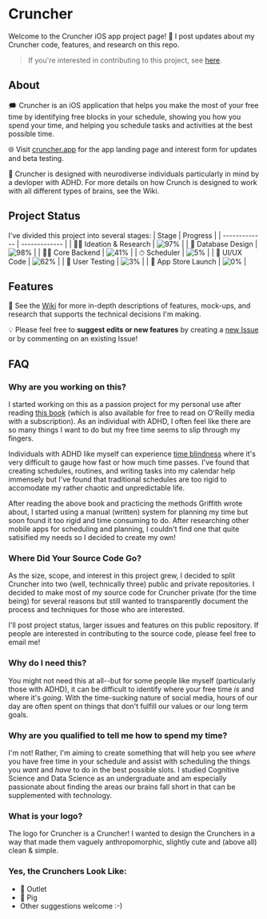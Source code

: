 # Cruncher
Welcome to the Cruncher iOS app project page! 👋 I post updates about my Cruncher code, features, and research on this repo. 
> If you're interested in contributing to this project, see [here](https://github.com/evehling/cruncher-public#where-did-your-source-code-go).

## About
🗯 Cruncher is an iOS application that helps you make the most of your free time by identifying free blocks in your schedule, showing you how you spend your time, and helping you schedule tasks and activities at the best possible time. 

🌐 Visit [cruncher.app](https://cruncher.app) for the app landing page and interest form for updates and beta testing.

🧠 Cruncher is designed with neurodiverse individuals particularly in mind by a devloper with ADHD. For more details on how Crunch is designed to work with all different types of brains, see the Wiki.

## Project Status
I've divided this project into several stages:
| Stage  | Progress |
| ------------- | ------------- |
| 👩‍🔬 Ideation & Research  |  ![97%](https://progress-bar.dev/97) |
| 💾 Database Design  | ![98%](https://progress-bar.dev/98)  |
| 👩‍💻 Core Backend  |  ![41%](https://progress-bar.dev/41) |
| ⏱ Scheduler  | ![5%](https://progress-bar.dev/5)  |
| 📱 UI/UX Code |  ![62%](https://progress-bar.dev/62) |
| 🤳 User Testing  | ![3%](https://progress-bar.dev/3)  |
| 📲 App Store Launch  | ![0%](https://progress-bar.dev/0)  |

## Features
📖 See the [Wiki](https://github.com/evehling/cruncher-public/wiki) for more in-depth descriptions of features, mock-ups, and research that supports the technical decisions I'm making. 

💡 Please feel free to **suggest edits or new features** by creating a [new Issue](https://github.com/evehling/cruncher-public/issues/new) or by commenting on an existing Issue!

## FAQ
### Why are you working on this?
I started working on this as a passion project for my personal use after reading [this book](https://www.amazon.com/gp/product/1260143090/ref=as_li_tl?ie=UTF8&tag=griff64-20&camp=1789&creative=9325&linkCode=as2&creativeASIN=1260143090&linkId=04124a7fad075b228da3d1ff3266ce40) (which is also available for free to read on O'Reilly media with a subscription). As an individual with ADHD, I often feel like there are so many things I want to do but my free time seems to slip through my fingers.

Individuals with ADHD like myself can experience [time blindness](https://chadd.org/wp-content/uploads/2018/06/ATTN_10_15_BeatingTimeBlindness.pdf) where it's very difficult to gauge how fast or how much time passes. I've found that creating schedules, routines, and writing tasks into my calendar help immensely but I've found that traditional schedules are too rigid to accomodate my rather chaotic and unpredictable life. 


After reading the above book and practicing the methods Griffith wrote about, I started using a manual (written) system for planning my time but soon found it too rigid and time consuming to do. After researching other mobile apps for scheduling and planning, I couldn't find one that quite satisified my needs so I decided to create my own!

### Where Did Your Source Code Go?
As the size, scope, and interest in this project grew, I decided to split Cruncher into two (well, technically three) public and private repositories. I decided to make most of my source code for Cruncher private (for the time being) for several reasons but still wanted to transparently document the process and techniques for those who are interested. 

I'll post project status, larger issues and features on this public repository. If people are interested in contributing to the source code, please feel free to email me!


### Why do I need this?
You might not need this at all--but for some people like myself (particularly those with ADHD), it can be difficult to identify where your free time *is* and where it's *going*. With the time-sucking nature of social media, hours of our day are often spent on things that don't fulfill our values or our long term goals. 

### Why are you qualified to tell me how to spend my time?
I'm not! Rather, I'm aiming to create something that will help you see *where* you have free time in your schedule and assist with scheduling the things you *want* and *have* to do in the best possible slots. I studied Cognitive Science and Data Science as an undergraduate and am especially passionate about finding the areas our brains fall short in that can be supplemented with technology.

### What is your logo?
The logo for Cruncher is a Cruncher! I wanted to design the Crunchers in a way that made them vaguely anthropomorphic, slightly cute and (above all) clean & simple.

### Yes, the Crunchers Look Like:
  - 🔌 Outlet
  - 🐽 Pig 
  - Other suggestions welcome :-) 
